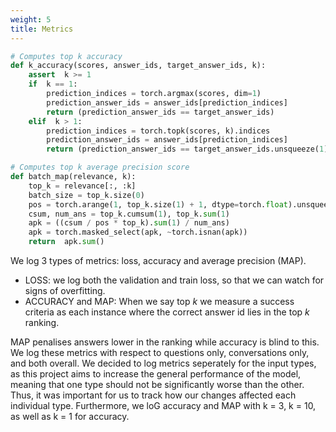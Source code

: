```yaml
---
weight: 5
title: Metrics
---
```


```python
# Computes top k accuracy
def k_accuracy(scores, answer_ids, target_answer_ids, k):
    assert  k >= 1
    if  k == 1:
        prediction_indices = torch.argmax(scores, dim=1)
        prediction_answer_ids = answer_ids[prediction_indices]
        return (prediction_answer_ids == target_answer_ids)
    elif  k > 1:
        prediction_indices = torch.topk(scores, k).indices
        prediction_answer_ids = answer_ids[prediction_indices]
        return (prediction_answer_ids == target_answer_ids.unsqueeze(1)).any(1)

# Computes top k average precision score
def batch_map(relevance, k):
    top_k = relevance[:, :k]
    batch_size = top_k.size(0)
    pos = torch.arange(1, top_k.size(1) + 1, dtype=torch.float).unsqueeze(0).repeat(batch_size, 1).to(top_k.device)
    csum, num_ans = top_k.cumsum(1), top_k.sum(1)
    apk = ((csum / pos * top_k).sum(1) / num_ans)
    apk = torch.masked_select(apk, ~torch.isnan(apk))
    return  apk.sum()
```

We log 3 types of metrics: loss, accuracy and average precision (MAP). 
* LOSS: we log both the validation and train loss, so that we can watch for signs of overfitting. 
* ACCURACY and MAP: When we say top *k* we measure a success criteria as each instance where  the correct answer id lies in the top *k* ranking. 

MAP penalises answers lower in the ranking while accuracy is blind to this.
We log these metrics with respect to questions only, conversations only, and both overall. We decided to log metrics seperately for the input types, as this project aims to increase the general performance of the model, meaning that one type should not be significantly worse than the other. Thus, it was important for us to track how our changes affected each individual type. Furthermore, we loG accuracy and MAP with k = 3, k = 10, as well as k = 1 for accuracy. 
